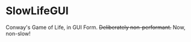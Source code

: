 # SlowLifeGUI
Conway's Game of Life, in GUI Form.  ~~Deliberately non-performant.~~ Now, non-slow!

